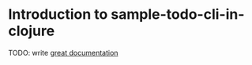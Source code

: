 # Introduction to sample-todo-cli-in-clojure

TODO: write [great documentation](http://jacobian.org/writing/what-to-write/)
